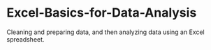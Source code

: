 # Excel-Basics-for-Data-Analysis
Cleaning and preparing data, and then analyzing data using an Excel spreadsheet. 
